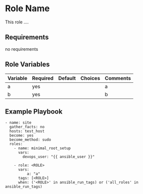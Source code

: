 Role Name
=========
This role ....

Requirements
------------
no requirements

Role Variables
--------------

| Variable       | Required | Default | Choices | Comments                |
|----------------|----------|---------|---------|-------------------------|
| a              | yes      |         |         | a                       |
| b              | yes      |         |         | b                       |

Example Playbook
----------------

    - name: site
      gather_facts: no
      hosts: test_host
      become: yes
      become_method: sudo
      roles:
        - name: minimal_root_setup
          vars:
            devops_user: "{{ ansible_user }}"
    
        - role: <ROLE>
          vars:
              a: "a"
          tags: [<ROLE>]
          when: ('<ROLE>' in ansible_run_tags) or ('all_roles' in ansible_run_tags)
